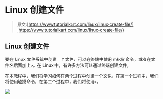 # Linux 创建文件

> 原文:[https://www.tutorialkart.com/linux/linux-create-file/](https://www.tutorialkart.com/linux/linux-create-file/)

## Linux 创建文件

要在 Linux 文件系统中创建一个文件，可以在终端中使用 mkdir 命令，或者在文件名后面加上`>`。在 Linux 中，有许多方法可以通过终端创建文件。

在本教程中，我们将学习如何在两个过程中创建一个文件。在第一个过程中，我们将使用触摸命令。在第二个过程中，我们将使用`>`。

[![](../Images/925da31b32d6bc3827932f6c8afb11bb.png)](https://www.tutorialkart.com/)